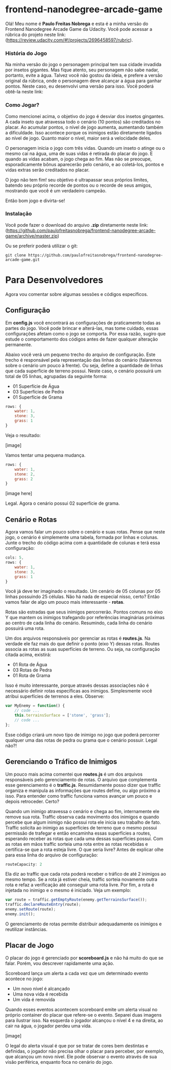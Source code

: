 # frontend-nanodegree-arcade-game
Olá! Meu nome é **Paulo Freitas Nobrega** e esta é a minha versão do Frontend Nanodegree Arcade Game da Udacity. Você pode acessar a rúbrica do projeto neste link: (https://review.udacity.com/#!/projects/2696458597/rubric).

### História do Jogo
Na minha versão do jogo o personagem principal tem sua cidade invadida por insetos gigantes. Mas fique atento, seu personagem não sabe nadar, portanto, evite a água. Talvez você não gostou da ideia, e prefere a versão original da rúbrica, onde o personagem deve alcançar a água para ganhar pontos. Neste caso, eu desenvolvi uma versão para isso. Você poderá obtê-la neste link:

### Como Jogar?
Como mencionei acima, o objetivo do jogo é desviar dos insetos gingantes. A cada inseto que atravessa todo o cenário (10 pontos) são creditados no placar. Ao acumular pontos, o nível de jogo aumenta, aumentando também a dificuldade. Isso acontece porque os inimigos estão diretamente ligados ao nível de jogo. Quanto maior o nível, maior será a velocidade deles.

O personagem inicia o jogo com três vidas. Quando um inseto o atinge ou o mesmo cai na água, uma de suas vidas é retirada do placar do jogo. E quando as vidas acabam, o jogo chega ao fim. Mas não se preocupe, esporadicamente bônus aparecerão pelo cenário, e ao coletá-los, pontos e vidas extras serão creditados no placar.

O jogo não tem fim! seu objetivo é ultrapassar seus próprios limites, batendo seu próprio recorde de pontos ou o recorde de seus amigos, mostrando que você é um verdadeiro campeão.

Então bom jogo e divirta-se!

### Instalação
Você pode fazer o download do arquivo **.zip** diretamente neste link: (https://github.com/paulofreitasnobrega/frontend-nanodegree-arcade-game/archive/master.zip)

Ou se preferir poderá utilizar o git:

```git
git clone https://github.com/paulofreitasnobrega/frontend-nanodegree-arcade-game.git
```
# Para Desenvolvedores
Agora vou comentar sobre algumas sessões e códigos específicos.

## Configuração
Em **config.js** você encontrará as configurações de praticamente todas as partes do jogo. Você pode brincar e alterá-las, mas tome cuidado, essas configurações afetam como o jogo se comporta. Por essa razão, sugiro que estude o comportamento dos códigos antes de fazer qualquer alteração permanente.

Abaixo você verá um pequeno trecho do arquivo de configuração. Este trecho é responsável pela representação das linhas do cenário (falaremos sobre o cenário um pouco à frente). Ou seja, define a quantidade de linhas que cada superfície de terreno possui. Neste caso, o cenário possuirá um total de 05 linhas, agrupadas da seguinte forma:

- 01 Superfície de Água
- 03 Superfícies de Pedra
- 01 Superfície de Grama

```javascript
rows: {
    water: 1,
    stone: 3,
    grass: 1
}
```

Veja o resultado:

[image]

Vamos tentar uma pequena mudança.

```javascript
rows: {
    water: 1,
    stone: 2,
    grass: 2
}
```

[image here]

Legal. Agora o cenário possui 02 superfície de grama.

## Cenário e Rotas
Agora vamos falar um pouco sobre o cenário e suas rotas. Pense que neste jogo, o cenário é simplemente uma tabela, formada por linhas e colunas. Junte o trecho do código acima com a quantidade de colunas e terá essa configuração:

```javascript
cols: 5,
rows: {
    water: 1,
    stone: 3,
    grass: 1
}
```
Você já deve ter imaginado o resultado. Um cenário de 05 colunas por 05 linhas possuindo 25 células. Não há nada de especial nisso, certo? Então vamos falar de algo um pouco mais interessante - **rotas**.

Rotas são estradas que seus inimigos percorrerão. Pontos comuns no eixo Y que mantem os inimigos trafegando por referências imaginárias próximas ao centro de cada linha do cenário. Resumindo, cada linha do cenário possuirá uma rota.

Um dos arquivos responsáveis por gerenciar as rotas é **routes.js**. Na verdade ele faz mais do que definir o ponto (eixo Y) dessas rotas. Routes associa as rotas as suas superfícies de terreno. Ou seja, na configuração citada acima, existirá:

- 01 Rota de Água
- 03 Rotas de Pedra
- 01 Rota de Grama

Isso é muito interessante, porque através dessas associações não é necessário definir rotas específicas aos inimigos. Simplesmente você atribui superfícies de terrenos a eles. Observe:

```javascript
var MyEnemy = function() {
    // code ...
    this.terrainsSurface = ['stone', 'grass'];
    // code ...
};
```
Esse código criará um novo tipo de inimigo no jogo que poderá percorrer qualquer uma das rotas de pedra ou grama que o cenário possuir. Legal não?!

## Gerenciando o Tráfico de Inimigos
Um pouco mais acima comentei que **routes.js** é um dos arquivos responsáveis pelo gerenciamento de rotas. O arquivo que complementa esse gerenciamento é o **traffic.js**. Resumidamente posso dizer que traffic organiza e manipula as informações que routes define, ou algo próximo a isso. Para entender como traffic funciona vamos avançar um pouco e depois retroceder. Certo?

Quando um inimigo atravessa o cenário e chega ao fim, internamente ele remove sua rota. Traffic observa cada movimento dos inimigos e quando percebe que algum inimigo não possui rota ele inicia seu trabalho de fato. Traffic solicita ao inimigo as superfícies de terreno que o mesmo possui permissão de trafegar e então encaminha essas superfícies a routes, esperando receber as rotas que cada uma dessas superfícies possui. Com as rotas em mãos traffic sorteia uma rota entre as rotas recebidas e certifica-se que a rota esteja livre. O que seria livre? Antes de explicar olhe para essa linha do arquivo de configuração:

```javascript
routeCapacity: 2
```

Ela diz ao traffic que cada rota poderá receber o tráfico de até 2 inimigos ao mesmo tempo. Se a rota já estiver cheia, traffic sorteia novamente outra rota e refaz a verificação até conseguir uma rota livre. Por fim, a rota é injetada no inimigo e o mesmo é iniciado. Veja um exemplo:

```javascript
var route = traffic.getEmptyRoute(enemy.getTerrainsSurface());
traffic.declareRouteEntry(route);
enemy.setRoute(route);
enemy.init();
```

O gerenciamento de rotas permite distribuir adequadamente os inimigos e reutilizar instâncias.

## Placar de Jogo
O placar do jogo é gerenciado por **scoreboard.js** e não há muito do que se falar. Porém, vou descrever rapidamente uma ação.

Scoreboard lança um alerta a cada vez que um determinado evento acontece no jogo:

- Um novo nível é alcançado
- Uma nova vida é recebida
- Um vida é removida

Quando esses eventos acontecem scoreboard emite um alerta visual no próprio container do placar que refere-se o evento. Separei duas imagens para ilustrar isso. Na esquerda o jogador alcançou o nível 4 e na direita, ao cair na água, o jogador perdeu uma vida.

[image]

O legal do alerta visual é que por se tratar de cores bem destintas e definidas, o jogador não precisa olhar o placar para perceber, por exemplo, que alcançou um novo nível. Ele pode observar o evento através de sua visão periférica, enquanto foca no cenário do jogo.
